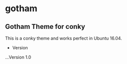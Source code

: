 # gotham
## Gotham Theme for conky 

This is a conky theme and works perfect in Ubuntu 16.04. 

* Version

...Version 1.0

